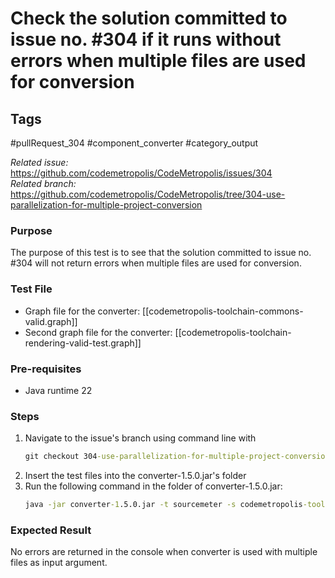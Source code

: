# Check the solution committed to issue no. #304 if it runs without errors when multiple files are used for conversion

## Tags
#pullRequest_304 #component_converter #category_output

_Related issue:_ https://github.com/codemetropolis/CodeMetropolis/issues/304 <br>
_Related branch:_ https://github.com/codemetropolis/CodeMetropolis/tree/304-use-parallelization-for-multiple-project-conversion

### Purpose
The purpose of this test is to see that the solution committed to issue no. #304 will not return errors when multiple files are used for conversion.

### Test File
- Graph file for the converter: [[codemetropolis-toolchain-commons-valid.graph]]
- Second graph file for the converter: [[codemetropolis-toolchain-rendering-valid-test.graph]]

### Pre-requisites	
- Java runtime 22

### Steps
1. Navigate to the issue's branch using command line with 
   ```cmd
   git checkout 304-use-parallelization-for-multiple-project-conversion
   ```
2. Insert the test files into the converter-1.5.0.jar's folder
3. Run the following command in the folder of converter-1.5.0.jar:
   ```cmd
   java -jar converter-1.5.0.jar -t sourcemeter -s codemetropolis-toolchain-commons.graph codemetropolis-toolchain-rendering.graph
   ```

### Expected Result
No errors are returned in the console when converter is used with multiple files as input argument.